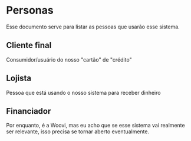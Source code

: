 
# Personas

Esse documento serve para listar as pessoas que usarão esse sistema.

## Cliente final 
Consumidor/usuário do nosso "cartão" de "crédito"

## Lojista 
Pessoa que está usando o nosso sistema para receber dinheiro

## Financiador
Por enquanto, é a Woovi, mas eu acho que se esse sistema vai realmente ser relevante, isso precisa se tornar aberto eventualmente.